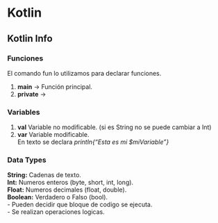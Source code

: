 # Kotlin
## Kotlin Info

### Funciones
El comando fun lo utilizamos para declarar funciones.
1. **main** -> Función principal.
2. **private** ->

### Variables
1. **val** Variable no modificable. (si es String no se puede cambiar a Int)
2. **var** Variable modificable.  
En texto se declara *println{“Esta es mi $miVariable”}*

### Data Types
**String:** Cadenas de texto.  
**Int:** Numeros enteros (byte, short, int, long).  
**Float:** Numeros decimales (float, double).  
**Boolean:** Verdadero o Falso (bool).  
	- Pueden decidir que bloque de codigo se ejecuta.  
	- Se realizan operaciones logicas.
	


	

